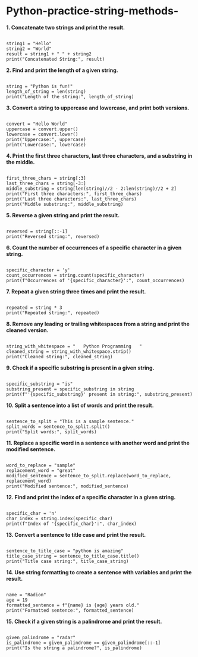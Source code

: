 # Python-practice-string-methods-

**1. Concatenate two strings and print the result.**

 
 <code>
string1 = "Hello"
string2 = "World"
result = string1 + " " + string2
print("Concatenated String:", result)
</code>

 
**2. Find and print the length of a given string.**


<code>
string = "Python is fun!"
length_of_string = len(string)
print("Length of the string:", length_of_string)
</code>


**3. Convert a string to uppercase and lowercase, and print both versions.**


<code>
convert = "Hello World"
uppercase = convert.upper()
lowercase = convert.lower()
print("Uppercase:", uppercase)
print("Lowercase:", lowercase)
</code>


**4. Print the first three characters, last three characters, and a substring in the middle.**


<code>
first_three_chars = string[:3]
last_three_chars = string[-3:]
middle_substring = string[len(string)//2 - 2:len(string)//2 + 2]
print("First three characters:", first_three_chars)
print("Last three characters:", last_three_chars)
print("Middle substring:", middle_substring)
</code>


**5. Reverse a given string and print the result.**


<code>
reversed = string[::-1]
print("Reversed string:", reversed)
</code>


**6. Count the number of occurrences of a specific character in a given string.**


<code>
specific_character = 'y'
count_occurrences = string.count(specific_character)
print(f"Occurrences of '{specific_character}':", count_occurrences)
</code>


**7. Repeat a given string three times and print the result.**


<code>
repeated = string * 3
print("Repeated string:", repeated)
</code>


**8. Remove any leading or trailing whitespaces from a string and print the cleaned version.**


<code>
string_with_whitespace = "   Python Programming   "
cleaned_string = string_with_whitespace.strip()
print("Cleaned string:", cleaned_string)
</code>


**9. Check if a specific substring is present in a given string.**


<code>
specific_substring = "is"
substring_present = specific_substring in string
print(f"'{specific_substring}' present in string:", substring_present)
</code>


**10. Split a sentence into a list of words and print the result.**


<code>
sentence_to_split = "This is a sample sentence."
split_words = sentence_to_split.split()
print("Split words:", split_words)
</code>


**11. Replace a specific word in a sentence with another word and print the modified sentence.**


<code>
word_to_replace = "sample"
replacement_word = "great"
modified_sentence = sentence_to_split.replace(word_to_replace, replacement_word)
print("Modified sentence:", modified_sentence)
</code>


**12. Find and print the index of a specific character in a given string.**


<code>
specific_char = 'n'
char_index = string.index(specific_char)
print(f"Index of '{specific_char}':", char_index)
</code>


**13. Convert a sentence to title case and print the result.**


<code>
sentence_to_title_case = "python is amazing"
title_case_string = sentence_to_title_case.title()
print("Title case string:", title_case_string)
</code>


**14. Use string formatting to create a sentence with variables and print the result.**


<code>
name = "Radion"
age = 19
formatted_sentence = f"{name} is {age} years old."
print("Formatted sentence:", formatted_sentence)
</code>


**15. Check if a given string is a palindrome and print the result.**


<code>
given_palindrome = "radar"
is_palindrome = given_palindrome == given_palindrome[::-1]
print("Is the string a palindrome?", is_palindrome)
</code>

